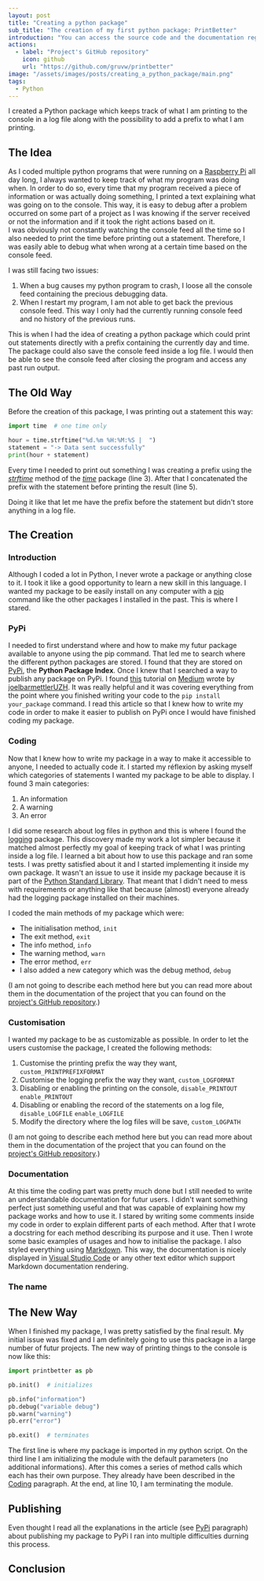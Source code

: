 ```yaml
---
layout: post
title: "Creating a python package"
sub_title: "The creation of my first python package: PrintBetter"
introduction: "You can access the source code and the documentation regarding this package on the following GitHub repository:"
actions:
  - label: "Project's GitHub repository"
    icon: github
    url: "https://github.com/gruvw/printbetter"
image: "/assets/images/posts/creating_a_python_package/main.png"
tags:
  - Python
---
```


I created a Python package which keeps track of what I am printing to the console in a log file along with the possibility to add a prefix to what I am printing.

## The Idea

As I coded multiple python programs that were running on a [Raspberry Pi](https://www.raspberrypi.org/) all day long, I always wanted to keep track of what my program was doing when. In order to do so, every time that my program received a piece of information or was actually doing something, I printed a text explaining what was going on to the console.
This way, it is easy to debug after a problem occurred on some part of a project as I was knowing if the server received or not the information and if it took the right actions based on it.  
I was obviously not constantly watching the console feed all the time so I also needed to print the time before printing out a statement. Therefore, I was easily able to debug what when wrong at a certain time based on the console feed.

I was still facing two issues:

1. When a bug causes my python program to crash, I loose all the console feed containing the precious debugging data.
2. When I restart my program, I am not able to get back the previous console feed. This way I only had the currently running console feed and no history of the previous runs.

This is when I had the idea of creating a python package which could print out statements directly with a prefix containing the currently day and time. The package could also save the console feed inside a log file. I would then be able to see the console feed after closing the program and access any past run output.

## The Old Way

Before the creation of this package, I was printing out a statement this way:

```python
import time  # one time only

hour = time.strftime("%d.%m %H:%M:%S |  ")
statement = "-> Data sent successfully"
print(hour + statement)
```

Every time I needed to print out something I was creating a prefix using the [_strftime_](https://docs.python.org/fr/3/library/time.html#time.strftime) method of the [_time_](https://docs.python.org/fr/3/library/time.html) package (line 3).
After that I concatenated the prefix with the statement before printing the result (line 5).

Doing it like that let me have the prefix before the statement but didn't store anything in a log file.

## The Creation

### Introduction

Although I coded a lot in Python, I never wrote a package or anything close to it. I took it like a good opportunity to learn a new skill in this language.
I wanted my package to be easily install on any computer with a [pip](https://packaging.python.org/key_projects/#pip) command like the other packages I installed in the past.
This is where I stared.

### PyPi

I needed to first understand where and how to make my futur package available to anyone using the pip command. That led me to search where the different python packages are stored. I found that they are stored on [PyPi](https://pypi.org/), the **Python Package Index**.
Once I knew that I searched a way to publish any package on PyPi. I found [this](https://medium.com/@joel.barmettler/how-to-upload-your-python-package-to-pypi-65edc5fe9c56) tutorial on [Medium](https://medium.com/) wrote by [joelbarmettlerUZH](https://medium.com/@joel.barmettler).
It was really helpful and it was covering everything from the point where you finished writing your code to the `pip install your_package` command.
I read this article so that I knew how to write my code in order to make it easier to publish on PyPi once I would have finished coding my package.

### Coding

Now that I knew how to write my package in a way to make it accessible to anyone, I needed to actually code it.
I started my réflexion by asking myself which categories of statements I wanted my package to be able to display. I found 3 main categories:

1. An information
2. A warning
3. An error

I did some research about log files in python and this is where I found the [logging](https://docs.python.org/3/library/logging.html) package. This discovery made my work a lot simpler because it matched almost perfectly my goal of keeping track of what I was printing inside a log file.
I learned a bit about how to use this package and ran some tests. I was pretty satisfied about it and I started implementing it inside my own package.
It wasn't an issue to use it inside my package because it is part of the [Python Standard Library](https://docs.python.org/3/library/index.html). That meant that I didn't need to mess with requirements or anything like that because (almost) everyone already had the logging package installed on their machines.

I coded the main methods of my package which were:

* The initialisation method, `init`
* The exit method, `exit`
* The info method, `info`
* The warning method, `warn`
* The error method, `err`
* I also added a new category which was the debug method, `debug`

(I am not going to describe each method here but you can read more about them in the documentation of the project that you can found on the [project's GitHub repository](https://github.com/gruvw/printbetter).)

### Customisation

I wanted my package to be as customizable as possible. In order to let the users customise the package, I created the following methods:

1. Customise the printing prefix the way they want, `custom_PRINTPREFIXFORMAT`
2. Customise the logging prefix the way they want, `custom_LOGFORMAT`
3. Disabling or enabling the printing on the console, `disable_PRINTOUT` `enable_PRINTOUT`
4. Disabling or enabling the record of the statements on a log file, `disable_LOGFILE` `enable_LOGFILE`
5. Modify the directory where the log files will be save, `custom_LOGPATH`

(I am not going to describe each method here but you can read more about them in the documentation of the project that you can found on the [project's GitHub repository](https://github.com/gruvw/printbetter).)

### Documentation

At this time the coding part was pretty much done but I still needed to write an understandable documentation for futur users.
I didn't want something perfect just something useful and that was capable of explaining how my package works and how to use it.
I stared by writing some comments inside my code in order to explain different parts of each method.
After that I wrote a docstring for each method describing its purpose and it use.
Then I wrote some basic examples of usages and how to initialise the package.
I also styled everything using [Markdown](https://fr.wikipedia.org/wiki/Markdown). This way, the documentation is nicely displayed in [Visual Studio Code](https://code.visualstudio.com/) or any other text editor which support Markdown documentation rendering.

### The name



## The New Way

When I finished my package, I was pretty satisfied by the final result.
My initial issue was fixed and I am definitely going to use this package in a large number of futur projects.
The new way of printing things to the console is now like this:

```python
import printbetter as pb

pb.init()  # initializes

pb.info("information")
pb.debug("variable debug")
pb.warn("warning")
pb.err("error")

pb.exit()  # terminates
```

The first line is where my package is imported in my python script.
On the third line I am initializing the module with the default parameters (no additional informations).
After this comes a series of method calls which each has their own purpose. They already have been described in the [Coding](#coding) paragraph.
At the end, at line 10, I am terminating the module.

## Publishing

Even thought I read all the explanations in the article (see [PyPi](#pypi) paragraph) about publishing my package to PyPi I ran into multiple difficulties durning this process.

## Conclusion
